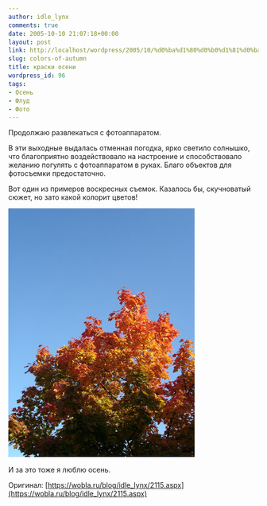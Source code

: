 ```yaml
---
author: idle_lynx
comments: true
date: 2005-10-10 21:07:18+00:00
layout: post
link: http://localhost/wordpress/2005/10/%d0%ba%d1%80%d0%b0%d1%81%d0%ba%d0%b8-%d0%be%d1%81%d0%b5%d0%bd%d0%b8/
slug: colors-of-autumn
title: краски осени
wordpress_id: 96
tags:
- Осень
- Флуд
- Фото
---
```


Продолжаю развлекаться с фотоаппаратом.

В эти выходные выдалась отменная погодка, ярко светило солнышко, что благоприятно воздействовало на настроение и способствовало желанию погулять с фотоаппаратом в руках. Благо объектов для фотосъемки предостаточно.

Вот один из примеров воскресных съемок. Казалось бы, скучноватый сюжет, но зато какой колорит цветов!

![Autumn](images/2007/05/dce3474b-2dd1-4077-9bc4-a072379507a8.JPG)

И за это тоже я люблю осень.

Оригинал: [https://wobla.ru/blog/idle_lynx/2115.aspx](https://wobla.ru/blog/idle_lynx/2115.aspx)
